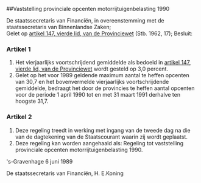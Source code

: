 <meta http-equiv='Content-Type' content='text/html; charset=utf-8' />

##Vaststelling provinciale opcenten motorrijtuigenbelasting 1990

De staatssecretaris van Financiën, in overeenstemming met de staatssecretaris van Binnenlandse Zaken;  
Gelet op [artikel 147, vierde lid, van de Provinciewet](../../../../../../../wet/provinciewet/BWBR0005645/README.md) (Stb. 1962, 17);
Besluit:    

### Artikel  1  

1.  Het vierjaarlijks voortschrijdend gemiddelde als bedoeld in [artikel 147, vierde lid, van de Provinciewet](../../../../../../../wet/provinciewet/BWBR0005645/README.md) wordt gesteld op 3,0 percent.   
2.  Gelet op het voor 1989 geldende maximum aantal te heffen opcenten van 30,7 en het bovenvermelde vierjaarlijks voortschrijdende gemiddelde, bedraagt het door de provincies te heffen aantal opcenten voor de periode 1 april 1990 tot en met 31 maart 1991 derhalve ten hoogste 31,7.   

### Artikel  2  

1.  Deze regeling treedt in werking met ingang van de tweede dag na die van de dagtekening van de Staatscourant waarin zij wordt geplaatst.   
2.  Deze regeling kan worden aangehaald als: Regeling tot vaststelling provinciale opcenten motorrijtuigenbelasting 1990.   

's-Gravenhage 
6 juni 1989    

De 
staatssecretaris van Financiën, 
H. E.Koning    
